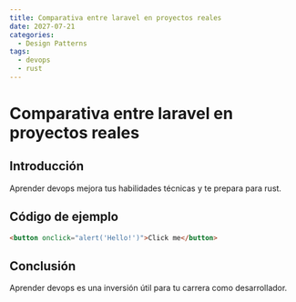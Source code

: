```yaml
---
title: Comparativa entre laravel en proyectos reales
date: 2027-07-21
categories:
  - Design Patterns
tags:
  - devops
  - rust
---
```


# Comparativa entre laravel en proyectos reales

## Introducción

Aprender devops mejora tus habilidades técnicas y te prepara para rust.

## Código de ejemplo

```html
<button onclick="alert('Hello!')">Click me</button>
```

## Conclusión

Aprender devops es una inversión útil para tu carrera como desarrollador.